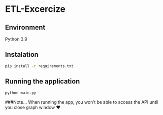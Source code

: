 # ETL-Excercize


## Environment
Python 3.9

## Instalation
```sh
pip install -r requirements.txt
```

## Running the application
```sh
python main.py
```
###Note...
When running the app, you won't be able to access the API until you close graph window :heart:
